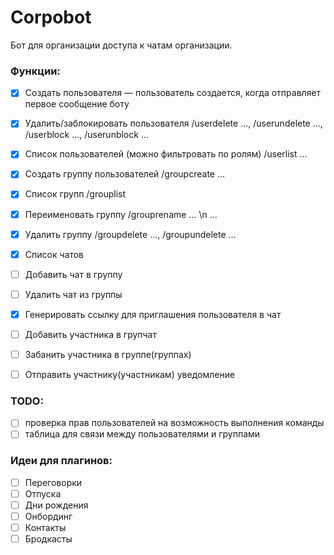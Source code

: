 # Corpobot

Бот для организации доступа к чатам организации.

### Функции:

- [x] Создать пользователя — пользователь создается, когда отправляет первое сообщение боту
- [x] Удалить/заблокировать пользователя /userdelete ..., /userundelete ..., /userblock ..., /userunblock ...
- [x] Список пользователей (можно фильтровать по ролям) /userlist ...

- [x] Создать группу пользователей /groupcreate ...
- [x] Список групп /grouplist
- [x] Переименовать группу /grouprename ... \n ...
- [x] Удалить группу /groupdelete ..., /groupundelete ...

- [x] Список чатов
- [ ] Добавить чат в группу
- [ ] Удалить чат из группы

- [x] Генерировать ссылку для приглашения пользователя в чат
- [ ] Добавить участника в групчат
- [ ] Забанить участника в группе(группах)

- [ ] Отправить участнику(участникам) уведомление

### TODO:

- [ ] проверка прав пользователей на возможность выполнения команды
- [ ] таблица для связи между пользователями и группами

### Идеи для плагинов:

- [ ] Переговорки 
- [ ] Отпуска
- [ ] Дни рождения
- [ ] Онбординг
- [ ] Контакты
- [ ] Бродкасты
